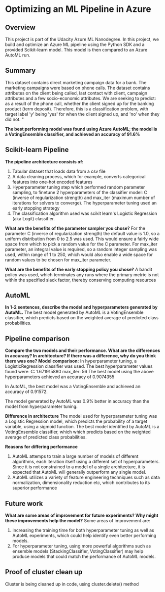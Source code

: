 # Optimizing an ML Pipeline in Azure

## Overview
This project is part of the Udacity Azure ML Nanodegree.
In this project, we build and optimize an Azure ML pipeline using the Python SDK and a provided Scikit-learn model.
This model is then compared to an Azure AutoML run.

## Summary
This dataset contains direct marketing campaign data for a bank. The marketing campaigns were based on phone calls. The dataset contains attributes on the client being called, last contact with client, campaign attributes and a few socio-economic attributes. We are seeking to predict: as a result of the phone call, whether the client signed up for the banking product (term deposit). Therefore, this is a classification problem, with target label 'y' being 'yes' for when the client signed up, and 'no' when they did not. "

**The best performing model was found using Azure AutoML; the model is a VotingEnsemble classifier, and achieved an accuracy of 91.6%**

## Scikit-learn Pipeline
**The pipeline architecture consists of:**
1. Tabular dataset that loads data from a csv file
2. A data cleaning process, which for example, converts categorical features into one-hot encoded features
3. Hyperparameter tuning step which performed random parameter sampling, to finetune 2 hyperparameters of the classifier model: C (inverse of regularization strength) and max_iter (maximum number of iterations for solvers to converge). The hyperparameter tuning used an early stopping strategy
4. The classification algorithm used was scikit learn's Logistic Regression (aka Logit) classifier.

**What are the benefits of the parameter sampler you chose?**
For the parameter C (inverse of regularization strength) the default value is 1.0, so a uniform distribution from 0 to 2.5 was used. This would ensure a fairly wide space from which to pick a random value for the C parameter.
For max_iter parameter, an integral value is required, so a random integer sampling was used, within range of 1 to 250, which would also enable a wide space for random values to be chosen for max_iter parameter.


**What are the benefits of the early stopping policy you chose?**
A bandit policy was used, which terminates any runs where the primary metric is not within the specified slack factor, thereby conserving computing resources

## AutoML
**In 1-2 sentences, describe the model and hyperparameters generated by AutoML.**
The best model generated by AutoML is a VotingEnsemble classifier, which predicts based on the weighted average of predicted class probabilities. 

## Pipeline comparison
**Compare the two models and their performance. What are the differences in accuracy? In architecture? If there was a difference, why do you think there was one?**
**Model comparison:**
In hyperparameter tuning, a LogisticRegression classifier was used. The best hyperparameter values found were:
C: 1.671915880
max_iter: 56
The best model using the above hyperparameters achieved an accuracy of 0.9074355

In AutoML, the best model was a VotingEnsemble and achieved an accuracy of 0.91572.

The model generated by AutoML was 0.9% better in accuracy than the model from hyperparameter tuning.

**Difference in architecture**
The model used for hyperparameter tuning was a Logistic Regression model, which predicts the probability of a target variable, using a sigmoid function.
The best model identified by AutoML is a VotingEnsemble classifier, which which predicts based on the weighted average of predicted class probabilities. 

**Reasons for differing performance**
1. AutoML attemps to train a large number of models of different algorithms, each iteration itself using a different set of hyperparameters. Since it is not constrained to a model of a single architecture, it is expected that AutoML will generally outperform any single model.
2. AutoML utilizes a variety of feature engineering techniques such as data normalization, dimensionality reduction etc, which contributes to its superior performance


## Future work
**What are some areas of improvement for future experiments? Why might these improvements help the model?**
Some areas of improvement are:
1. Increasing the training time for both hyperparameter tuning as well as AutoML experiments, which could help identify even better performing models.
2. For hyperparameter tuning, using more powerful algorithms such as ensemble models (StackingClassifier, VotingClassifier) may help produce models that could match the performance of AutoML models.

## Proof of cluster clean up
Cluster is being cleaned up in code, using cluster.delete() method
